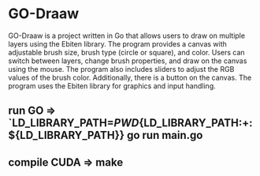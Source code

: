 # GO-Draaw
GO-Draaw is a project written in Go that allows users to draw on multiple layers using the Ebiten library. The program provides a canvas with adjustable brush size, brush type (circle or square), and color. Users can switch between layers, change brush properties, and draw on the canvas using the mouse. The program also includes sliders to adjust the RGB values of the brush color. Additionally, there is a button on the canvas. The program uses the Ebiten library for graphics and input handling.

## run GO => `LD_LIBRARY_PATH=${PWD}${LD_LIBRARY_PATH:+:${LD_LIBRARY_PATH}} go run main.go

## compile CUDA => make
